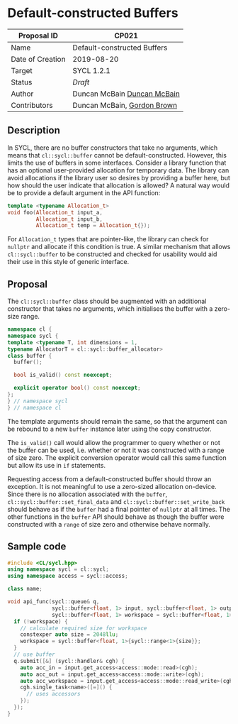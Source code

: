 # Default-constructed Buffers

Proposal ID      | CP021
---------------- | ---------------------------
Name             | Default-constructed Buffers
Date of Creation | 2019-08-20
Target           | SYCL 1.2.1
Status           | _Draft_
Author           | Duncan McBain [Duncan McBain](mailto:duncan@codeplay.com)
Contributors     | Duncan McBain, [Gordon Brown](mailto:gordon@codeplay.com)

## Description

In SYCL, there are no buffer constructors that take no arguments, which means
that `cl::sycl::buffer` cannot be default-constructed. However, this limits the
use of buffers in some interfaces. Consider a library function that has an
optional user-provided allocation for temporary data. The library can avoid
allocations if the library user so desires by providing a buffer here, but how
should the user indicate that allocation is allowed? A natural way would be to
provide a default argument in the API function:

```c++
template <typename Allocation_t>
void foo(Allocation_t input_a,
         Allocation_t input_b,
         Allocation_t temp = Allocation_t{});
```

For `Allocation_t` types that are pointer-like, the library can check for
`nullptr` and allocate if this condition is true. A similar mechanism that
allows `cl::sycl::buffer` to be constructed and checked for usability would
aid their use in this style of generic interface.

## Proposal

The `cl::sycl::buffer` class should be augmented with an additional constructor
that takes no arguments, which initialises the buffer with a zero-size range.
```c++
namespace cl {
namespace sycl {
template <typename T, int dimensions = 1,
typename AllocatorT = cl::sycl::buffer_allocator>
class buffer {
  buffer();

  bool is_valid() const noexcept;

  explicit operator bool() const noexcept;
};
} // namespace sycl
} // namespace cl
```
The template arguments should remain the same, so that the argument can be
rebound to a new `buffer` instance later using the copy constructor.

The `is_valid()` call would allow the programmer to query whether or not
the buffer can be used, i.e. whether or not it was constructed with a range of
size zero. The explicit conversion operator would call this same function but
allow its use in `if` statements.

Requesting access from a default-constructed buffer should throw an exception.
It is not meaningful to use a zero-sized allocation on-device. Since there is
no allocation associated with the `buffer`, `cl::sycl::buffer::set_final_data`
and `cl::sycl::buffer::set_write_back` should behave as if the `buffer` had a
final pointer of `nullptr` at all times. The other functions in the `buffer`
API should behave as though the buffer were constructed with a `range` of size
zero and otherwise behave normally.

## Sample code

```c++
#include <CL/sycl.hpp>
using namespace sycl = cl::sycl;
using namespace access = sycl::access;

class name;

void api_func(sycl::queue& q,
              sycl::buffer<float, 1> input, sycl::buffer<float, 1> output,
              sycl::buffer<float, 1> workspace = sycl::buffer<float, 1>{}) {
  if (!workspace) {
    // calculate required size for workspace
    constexper auto size = 2048llu;
    workspace = sycl::buffer<float, 1>{sycl::range<1>{size}};
  }
  // use buffer
  q.submit([&] (sycl::handler& cgh) {
    auto acc_in = input.get_access<access::mode::read>(cgh);
    auto acc_out = input.get_access<access::mode::write>(cgh);
    auto acc_workspace = input.get_access<access::mode::read_write>(cgh);
    cgh.single_task<name>([=]() {
      // uses accessors
    });
  });
}
```
